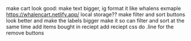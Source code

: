 make cart look good: make text bigger, ig format it like whalens exmaple https://whalencart.netlify.app/
local storage??
make filter and sort buttons look better and make the labels bigger
make it so can filter and sort at the same time 
add items bought in reciept
add reciept css
do .line for the remove buttons